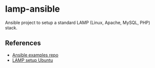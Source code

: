 # lamp-ansible

Ansible project to setup a standard LAMP (Linux, Apache, MySQL, PHP) stack.

## References

- [Ansible examples repo](https://github.com/ansible/ansible-examples.git)
- [LAMP setup Ubuntu](https://www.digitalocean.com/community/tutorials/how-to-install-linux-apache-mysql-php-lamp-stack-ubuntu-18-04)
